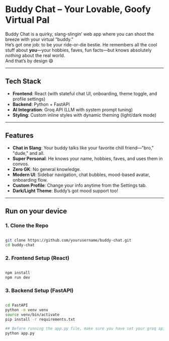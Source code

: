 # Buddy Chat – Your Lovable, Goofy Virtual Pal

Buddy Chat is a quirky, slang-slingin’ web app where you can shoot the breeze with your virtual “buddy.”  
He’s got one job: to be your ride-or-die bestie. He remembers all the cool stuff about **you**—your hobbies, faves, fun facts—but knows absolutely *nothing* about the real world.  
And that’s by design 😄

---

## Tech Stack

- **Frontend**: React (with stateful chat UI, onboarding, theme toggle, and profile settings)
- **Backend**: Python + FastAPI
- **AI Integration**: Groq API (LLM with system prompt tuning)
- **Styling**: Custom inline styles with dynamic theming (light/dark mode)

---

## Features

- **Chat in Slang**: Your buddy talks like your favorite chill friend—"bro," "dude," and all.
- **Super Personal**: He knows your name, hobbies, faves, and uses them in convos.
- **Zero GK**: No general knowledge.
- **Modern UI**: Sidebar navigation, chat bubbles, mood-based avatar, onboarding flow.
- **Custom Profile**: Change your info anytime from the Settings tab.
- **Dark/Light Theme**: Buddy’s got mood support too!

---

## Run on your device

### 1. Clone the Repo
```bash

git clone https://github.com/yourusername/buddy-chat.git
cd buddy-chat

```
### 2. Frontend Setup (React)
```bash

npm install
npm run dev

```

### 3. Backend Setup (FastAPI)
```bash

cd FastAPI
python -m venv venv
source venv/bin/activate
pip install -r requirements.txt

## Before running the app.py file, make sure you have set your groq api key in FastAPI/.env file.
python app.py

```













